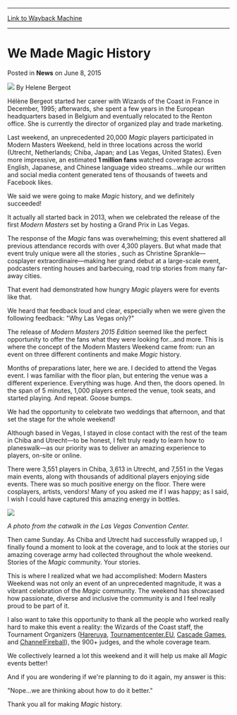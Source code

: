 
---
[Link to Wayback Machine](https://web.archive.org/web/20150609232357/http://magic.wizards.com/en/articles/archive/news/we-made-magic-history-2015-06-08)

[_metadata_:author]:- "Helene Bergeot"
[_metadata_:description]:- "20,000 players. An estimated 1 million people engaged in the coverage. One memorable weekend."
[_metadata_:generator]:- "Drupal 7 (http://drupal.org)"
[_metadata_:node]:- "400901"
[_metadata_:publish_date]:- "2015-06-08"
[_metadata_:source]:- "div-main-content"
[_metadata_:title]:- "We Made Magic History"
[_metadata_:wayback_capture_timestamp]:- "2015-06-09 23:23:57"
[_metadata_:wayback_raw_url]:- "https://web.archive.org/web/20150609232357id_/http://magic.wizards.com/en/articles/archive/news/we-made-magic-history-2015-06-08"
[_metadata_:wayback_url]:- "http://magic.wizards.com/en/articles/archive/news/we-made-magic-history-2015-06-08"
---


We Made Magic History
=====================



 Posted in **News**
 on June 8, 2015 






![](https://media.magic.wizards.com/styles/auth_small/public/images/person/author_pic_helene-bergeot_0.jpg)
By Helene Bergeot




Hélène Bergeot started her career with Wizards of the Coast in France in December, 1995; afterwards, she spent a few years in the European headquarters based in Belgium and eventually relocated to the Renton office. She is currently the director of organized play and trade marketing. 






Last weekend, an unprecedented 20,000 *Magic* players participated in Modern Masters Weekend, held in three locations across the world (Utrecht, Netherlands; Chiba, Japan; and Las Vegas, United States). Even more impressive, an estimated **1 million fans** watched coverage across English, Japanese, and Chinese language video streams…while our written and social media content generated tens of thousands of tweets and Facebook likes.



We said we were going to make *Magic* history, and we definitely succeeded!



It actually all started back in 2013, when we celebrated the release of the first *Modern Masters* set by hosting a Grand Prix in Las Vegas.



The response of the *Magic* fans was overwhelming; this event shattered all previous attendance records with over 4,300 players. But what made that event truly unique were all the stories , such as Christine Sprankle—cosplayer extraordinaire—making her grand debut at a large-scale event, podcasters renting houses and barbecuing, road trip stories from many far-away cities.



That event had demonstrated how hungry *Magic* players were for events like that.



We heard that feedback loud and clear, especially when we were given the following feedback: "Why Las Vegas only?"



The release of *Modern Masters 2015 Edition* seemed like the perfect opportunity to offer the fans what they were looking for…and more. This is where the concept of the Modern Masters Weekend came from: run an event on three different continents and make *Magic* history.



Months of preparations later, here we are. I decided to attend the Vegas event. I was familiar with the floor plan, but entering the venue was a different experience. Everything was huge. And then, the doors opened. In the span of 5 minutes, 1,000 players entered the venue, took seats, and started playing. And repeat. Goose bumps.



We had the opportunity to celebrate two weddings that afternoon, and that set the stage for the whole weekend!



Although based in Vegas, I stayed in close contact with the rest of the team in Chiba and Utrecht—to be honest, I felt truly ready to learn how to planeswalk—as our priority was to deliver an amazing experience to players, on-site or online.



There were 3,551 players in Chiba, 3,613 in Utrecht, and 7,551 in the Vegas main events, along with thousands of additional players enjoying side events. There was so much positive energy on the floor. There were cosplayers, artists, vendors! Many of you asked me if I was happy; as I said, I wish I could have captured this amazing energy in bottles.


![](https://media.wizards.com/2015/images/daily/bergeot-vegas.jpg)



*A photo from the catwalk in the Las Vegas Convention Center.*



Then came Sunday. As Chiba and Utrecht had successfully wrapped up, I finally found a moment to look at the coverage, and to look at the stories our amazing coverage army had collected throughout the whole weekend. Stories of the *Magic* community. Your stories.



This is where I realized what we had accomplished: Modern Masters Weekend was not only an event of an unprecedented magnitude, it was a vibrant celebration of the *Magic* community. The weekend has showcased how passionate, diverse and inclusive the community is and I feel really proud to be part of it.



I also want to take this opportunity to thank all the people who worked really hard to make this event a reality: the Wizards of the Coast staff, the Tournament Organizers ([Hareruya](http://www.hareruyamtg.com/), [Tournamentcenter.EU](http://magic.tournamentcenter.eu/), [Cascade Games](http://cascadegames.com/), and [ChannelFireball](http://www.channelfireball.com/)), the 900+ judges, and the whole coverage team.



We collectively learned a lot this weekend and it will help us make all *Magic* events better!



And if you are wondering if we're planning to do it again, my answer is this:



"Nope…we are thinking about how to do it better."



Thank you all for making *Magic* history.








